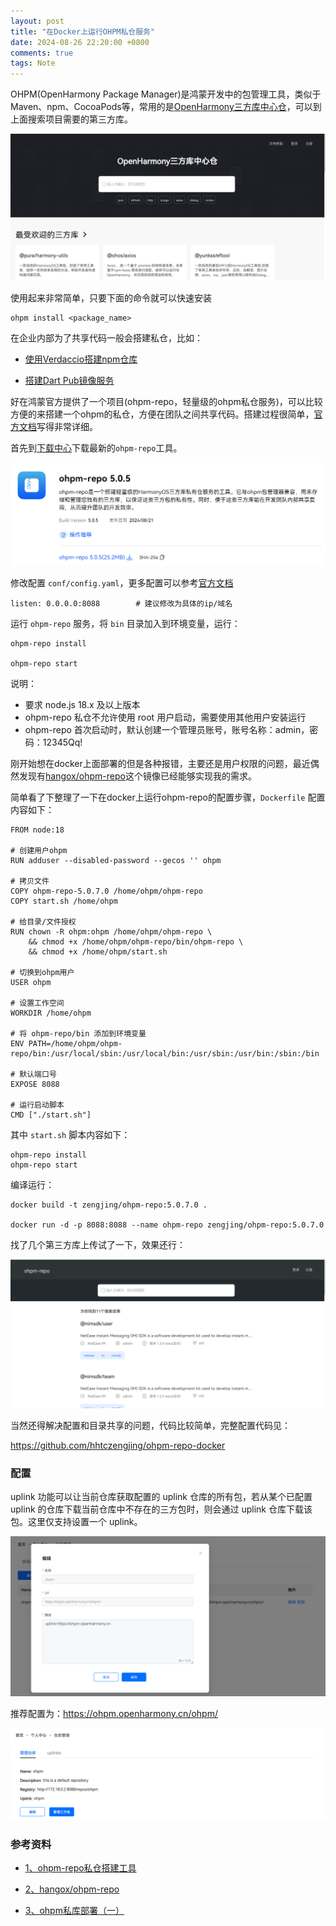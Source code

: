 ```yaml
---
layout: post
title: "在Docker上运行OHPM私仓服务"
date: 2024-08-26 22:20:00 +0800
comments: true
tags: Note
---
```


OHPM(OpenHarmony Package Manager)是鸿蒙开发中的包管理工具，类似于Maven、npm、CocoaPods等，常用的是[OpenHarmony三方库中心仓](https://ohpm.openharmony.cn)，可以到上面搜索项目需要的第三方库。

![openharmony-ohpm](/images/ohpm-repo-on-docker/openharmony-ohpm.png)

使用起来非常简单，只要下面的命令就可以快速安装

```
ohpm install <package_name> 
```

在企业内部为了共享代码一般会搭建私仓，比如：

- [使用Verdaccio搭建npm仓库](https://blog.devzeng.com/blog/npm-repo-with-verdaccio.html)

- [搭建Dart Pub镜像服务](https://blog.devzeng.com/blog/self-hosted-pub-server.html)

好在鸿蒙官方提供了一个项目(ohpm-repo，轻量级的ohpm私仓服务)，可以比较方便的来搭建一个ohpm的私仓，方便在团队之间共享代码。搭建过程很简单，[官方文档](https://developer.huawei.com/consumer/cn/doc/harmonyos-guides/ide-ohpm-repo-0000001749596668)写得非常详细。

首先到[下载中心](https://developer.huawei.com/consumer/cn/download/)下载最新的`ohpm-repo`工具。

![ohpm-repo-download](/images/ohpm-repo-on-docker/ohpm-repo-download.png)

修改配置 `conf/config.yaml`，更多配置可以参考[官方文档](https://developer.huawei.com/consumer/cn/doc/harmonyos-guides-V5/ide-ohpm-repo-configuration-V5)

```
listen: 0.0.0.0:8088        # 建议修改为具体的ip/域名
```

运行 `ohpm-repo` 服务，将 `bin` 目录加入到环境变量，运行：

```
ohpm-repo install

ohpm-repo start
```

说明：

- 要求 node.js 18.x 及以上版本
- ohpm-repo 私仓不允许使用 root 用户启动，需要使用其他用户安装运行
- ohpm-repo 首次启动时，默认创建一个管理员账号，账号名称：admin，密码：12345Qq!

刚开始想在docker上面部署的但是各种报错，主要还是用户权限的问题，最近偶然发现有[hangox/ohpm-repo](https://hub.docker.com/r/hangox/ohpm-repo)这个镜像已经能够实现我的需求。

简单看了下整理了一下在docker上运行ohpm-repo的配置步骤，`Dockerfile` 配置内容如下：

```
FROM node:18

# 创建用户ohpm
RUN adduser --disabled-password --gecos '' ohpm

# 拷贝文件
COPY ohpm-repo-5.0.7.0 /home/ohpm/ohpm-repo
COPY start.sh /home/ohpm

# 给目录/文件授权
RUN chown -R ohpm:ohpm /home/ohpm/ohpm-repo \
    && chmod +x /home/ohpm/ohpm-repo/bin/ohpm-repo \
    && chmod +x /home/ohpm/start.sh

# 切换到ohpm用户
USER ohpm

# 设置工作空间
WORKDIR /home/ohpm

# 将 ohpm-repo/bin 添加到环境变量
ENV PATH=/home/ohpm/ohpm-repo/bin:/usr/local/sbin:/usr/local/bin:/usr/sbin:/usr/bin:/sbin:/bin

# 默认端口号
EXPOSE 8088

# 运行启动脚本
CMD ["./start.sh"]
```

其中 `start.sh` 脚本内容如下：

```
ohpm-repo install
ohpm-repo start
```

编译运行：

```
docker build -t zengjing/ohpm-repo:5.0.7.0 .

docker run -d -p 8088:8088 --name ohpm-repo zengjing/ohpm-repo:5.0.7.0
```

找了几个第三方库上传试了一下，效果还行：

![ohpm-repo-demo](/images/ohpm-repo-on-docker/ohpm-repo-demo.png)

当然还得解决配置和目录共享的问题，代码比较简单，完整配置代码见：

https://github.com/hhtczengjing/ohpm-repo-docker

### 配置

uplink 功能可以让当前仓库获取配置的 uplink 仓库的所有包，若从某个已配置 uplink 的仓库下载当前仓库中不存在的三方包时，则会通过 uplink 仓库下载该包。这里仅支持设置一个 uplink。

![add-uplink](/images/ohpm-repo-on-docker/add-uplink.png)

推荐配置为：https://ohpm.openharmony.cn/ohpm/

![uplink-repo-settings](/images/ohpm-repo-on-docker/uplink-repo-settings.png)

### 参考资料

- [1、ohpm-repo私仓搭建工具](https://developer.huawei.com/consumer/cn/doc/harmonyos-guides-V5/ide-ohpm-repo-V5)

- [2、hangox/ohpm-repo](https://hub.docker.com/r/hangox/ohpm-repo)

- [3、ohpm私库部署（一）](https://laval.csdn.net/66c465f4a0bc797cf7b61425.html)